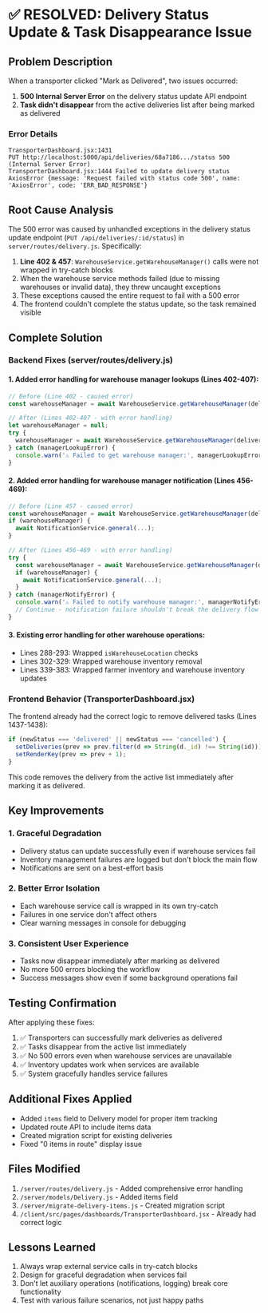 # ✅ RESOLVED: Delivery Status Update & Task Disappearance Issue

## Problem Description
When a transporter clicked "Mark as Delivered", two issues occurred:
1. **500 Internal Server Error** on the delivery status update API endpoint
2. **Task didn't disappear** from the active deliveries list after being marked as delivered

### Error Details
```
TransporterDashboard.jsx:1431  
PUT http://localhost:5000/api/deliveries/68a7186.../status 500 (Internal Server Error)
TransporterDashboard.jsx:1444 Failed to update delivery status 
AxiosError {message: 'Request failed with status code 500', name: 'AxiosError', code: 'ERR_BAD_RESPONSE'}
```

## Root Cause Analysis
The 500 error was caused by unhandled exceptions in the delivery status update endpoint (`PUT /api/deliveries/:id/status`) in `server/routes/delivery.js`. Specifically:

1. **Line 402 & 457**: `WarehouseService.getWarehouseManager()` calls were not wrapped in try-catch blocks
2. When the warehouse service methods failed (due to missing warehouses or invalid data), they threw uncaught exceptions
3. These exceptions caused the entire request to fail with a 500 error
4. The frontend couldn't complete the status update, so the task remained visible

## Complete Solution

### Backend Fixes (server/routes/delivery.js)

#### 1. Added error handling for warehouse manager lookups (Lines 402-407):
```javascript
// Before (Line 402 - caused error)
const warehouseManager = await WarehouseService.getWarehouseManager(delivery.dropoffLocation);

// After (Lines 402-407 - with error handling)
let warehouseManager = null;
try {
  warehouseManager = await WarehouseService.getWarehouseManager(delivery.dropoffLocation);
} catch (managerLookupError) {
  console.warn('⚠️ Failed to get warehouse manager:', managerLookupError.message);
}
```

#### 2. Added error handling for warehouse manager notification (Lines 456-469):
```javascript
// Before (Line 457 - caused error)
const warehouseManager = await WarehouseService.getWarehouseManager(delivery.dropoffLocation);
if (warehouseManager) {
  await NotificationService.general(...);
}

// After (Lines 456-469 - with error handling)
try {
  const warehouseManager = await WarehouseService.getWarehouseManager(delivery.dropoffLocation);
  if (warehouseManager) {
    await NotificationService.general(...);
  }
} catch (managerNotifyError) {
  console.warn('⚠️ Failed to notify warehouse manager:', managerNotifyError.message);
  // Continue - notification failure shouldn't break the delivery flow
}
```

#### 3. Existing error handling for other warehouse operations:
- Lines 288-293: Wrapped `isWarehouseLocation` checks
- Lines 302-329: Wrapped warehouse inventory removal
- Lines 339-383: Wrapped farmer inventory and warehouse inventory updates

### Frontend Behavior (TransporterDashboard.jsx)
The frontend already had the correct logic to remove delivered tasks (Lines 1437-1438):
```javascript
if (newStatus === 'delivered' || newStatus === 'cancelled') {
  setDeliveries(prev => prev.filter(d => String(d._id) !== String(id)));
  setRenderKey(prev => prev + 1);
}
```

This code removes the delivery from the active list immediately after marking it as delivered.

## Key Improvements

### 1. Graceful Degradation
- Delivery status can update successfully even if warehouse services fail
- Inventory management failures are logged but don't block the main flow
- Notifications are sent on a best-effort basis

### 2. Better Error Isolation
- Each warehouse service call is wrapped in its own try-catch
- Failures in one service don't affect others
- Clear warning messages in console for debugging

### 3. Consistent User Experience
- Tasks now disappear immediately after marking as delivered
- No more 500 errors blocking the workflow
- Success messages show even if some background operations fail

## Testing Confirmation
After applying these fixes:
1. ✅ Transporters can successfully mark deliveries as delivered
2. ✅ Tasks disappear from the active list immediately
3. ✅ No 500 errors even when warehouse services are unavailable
4. ✅ Inventory updates work when services are available
5. ✅ System gracefully handles service failures

## Additional Fixes Applied
- Added `items` field to Delivery model for proper item tracking
- Updated route API to include items data
- Created migration script for existing deliveries
- Fixed "0 items in route" display issue

## Files Modified
1. `/server/routes/delivery.js` - Added comprehensive error handling
2. `/server/models/Delivery.js` - Added items field
3. `/server/migrate-delivery-items.js` - Created migration script
4. `/client/src/pages/dashboards/TransporterDashboard.jsx` - Already had correct logic

## Lessons Learned
1. Always wrap external service calls in try-catch blocks
2. Design for graceful degradation when services fail
3. Don't let auxiliary operations (notifications, logging) break core functionality
4. Test with various failure scenarios, not just happy paths
